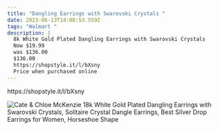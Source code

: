 ```yaml
---
title: "Dangling Earrings with Swarovski Crystals "
date: 2023-06-13T14:08:53.559Z
tags: "Walmart "
description: |
  8k White Gold Plated Dangling Earrings with Swarovski Crystals 
  Now $19.99
  was $136.00
  $136.00
  https://shopstyle.it/l/bXsny
  Price when purchased online
---
```

<!--StartFragment--> https://shopstyle.it/l/bXsny

![Cate & Chloe McKenzie 18k White Gold Plated Dangling Earrings with Swarovski Crystals, Solitaire Crystal Dangle Earrings, Best Silver Drop Earrings for Women, Horseshoe Shape](https://i5.walmartimages.com/asr/7798312c-3a30-4575-85b8-0d06d59d524b_1.42f413e68f9a3e7d9a77bcf7b9d6b1e0.jpeg?odnHeight=612&odnWidth=612&odnBg=FFFFFF)

<!--EndFragment-->
